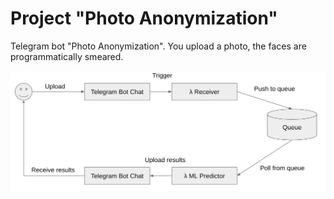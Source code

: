 # Project "Photo Anonymization"

Telegram bot "Photo Anonymization". You upload a photo, the faces are programmatically smeared.

![Image](docs/images/v0-prototype.png)

